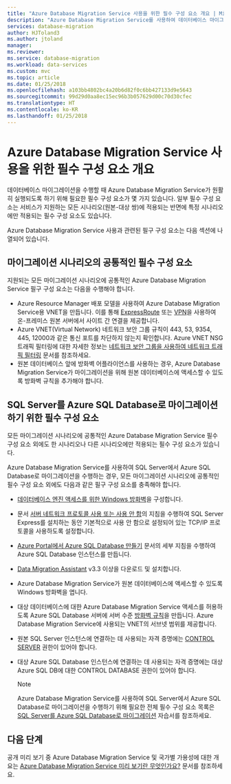 ```yaml
---
title: "Azure Database Migration Service 사용을 위한 필수 구성 요소 개요 | Microsoft Docs"
description: "Azure Database Migration Service를 사용하여 데이터베이스 마이그레이션을 수행하기 위한 필수 구성 요소의 개요를 알아봅니다."
services: database-migration
author: HJToland3
ms.author: jtoland
manager: 
ms.reviewer: 
ms.service: database-migration
ms.workload: data-services
ms.custom: mvc
ms.topic: article
ms.date: 01/25/2018
ms.openlocfilehash: a103bb4802bc4a20b6d82f0c6bb427133d9e5643
ms.sourcegitcommit: 99d29d0aa8ec15ec96b3b057629d00c70d30cfec
ms.translationtype: HT
ms.contentlocale: ko-KR
ms.lasthandoff: 01/25/2018
---
```

# <a name="overview-of-prerequisites-for-using-the-azure-database-migration-service"></a>Azure Database Migration Service 사용을 위한 필수 구성 요소 개요
데이터베이스 마이그레이션을 수행할 때 Azure Database Migration Service가 원활히 실행되도록 하기 위해 필요한 필수 구성 요소가 몇 가지 있습니다. 일부 필수 구성 요소는 서비스가 지원하는 모든 시나리오(원본-대상 쌍)에 적용되는 반면에 특정 시나리오에만 적용되는 필수 구성 요소도 있습니다.

Azure Database Migration Service 사용과 관련된 필구 구성 요소는 다음 섹션에 나열되어 있습니다.

## <a name="prerequisites-common-across-migration-scenarios"></a>마이그레이션 시나리오의 공통적인 필수 구성 요소
지원되는 모든 마이그레이션 시나리오에 공통적인 Azure Database Migration Service 필구 구성 요소는 다음을 수행해야 합니다.
- Azure Resource Manager 배포 모델을 사용하여 Azure Database Migration Service용 VNET을 만듭니다. 이를 통해 [ExpressRoute](https://docs.microsoft.com/en-us/azure/expressroute/expressroute-introduction) 또는 [VPN](https://docs.microsoft.com/en-us/azure/vpn-gateway/vpn-gateway-about-vpngateways)을 사용하여 온-프레미스 원본 서버에서 사이트 간 연결을 제공합니다.
- Azure VNET(Virtual Network) 네트워크 보안 그룹 규칙이 443, 53, 9354, 445, 12000과 같은 통신 포트를 차단하지 않는지 확인합니다. Azure VNET NSG 트래픽 필터링에 대한 자세한 정보는 [네트워크 보안 그룹을 사용하여 네트워크 트래픽 필터링](https://docs.microsoft.com/en-us/azure/virtual-network/virtual-networks-nsg) 문서를 참조하세요.
- 원본 데이터베이스 앞에 방화벽 어플라이언스를 사용하는 경우, Azure Database Migration Service가 마이그레이션을 위해 원본 데이터베이스에 액세스할 수 있도록 방화벽 규칙을 추가해야 합니다.

## <a name="prerequisites-for-migrating-sql-server-to-azure-sql-database"></a>SQL Server를 Azure SQL Database로 마이그레이션하기 위한 필수 구성 요소 
모든 마이그레이션 시나리오에 공통적인 Azure Database Migration Service 필수 구성 요소 외에도 한 시나리오나 다른 시나리오에만 적용되는 필수 구성 요소가 있습니다.

Azure Database Migration Service를 사용하여 SQL Server에서 Azure SQL Database로 마이그레이션을 수행하는 경우, 모든 마이그레이션 시나리오에 공통적인 필수 구성 요소 외에도 다음과 같은 필구 구성 요소를 충족해야 합니다.
- [데이터베이스 엔진 액세스를 위한 Windows 방화벽](https://docs.microsoft.com/en-us/sql/database-engine/configure-windows/configure-a-windows-firewall-for-database-engine-access)을 구성합니다.
- 문서 [서버 네트워크 프로토콜 사용 또는 사용 안 함](https://docs.microsoft.com/en-us/sql/database-engine/configure-windows/enable-or-disable-a-server-network-protocol#SSMSProcedure)의 지침을 수행하여 SQL Server Express를 설치하는 동안 기본적으로 사용 안 함으로 설정되어 있는 TCP/IP 프로토콜을 사용하도록 설정합니다.
- [Azure Portal에서 Azure SQL Database 만들기](https://docs.microsoft.com/en-us/azure/sql-database/sql-database-get-started-portal) 문서의 세부 지침을 수행하여 Azure SQL Database 인스턴스를 만듭니다.
- [Data Migration Assistant](https://www.microsoft.com/en-us/download/details.aspx?id=53595) v3.3 이상을 다운로드 및 설치합니다.
- Azure Database Migration Service가 원본 데이터베이스에 액세스할 수 있도록 Windows 방화벽을 엽니다.
- 대상 데이터베이스에 대한 Azure Database Migration Service 액세스를 허용하도록 Azure SQL Database 서버에 서버 수준 [방화벽 규칙](https://docs.microsoft.com/en-us/azure/sql-database/sql-database-firewall-configure)을 만듭니다. Azure Database Migration Service에 사용되는 VNET의 서브넷 범위를 제공합니다.
- 원본 SQL Server 인스턴스에 연결하는 데 사용되는 자격 증명에는 [CONTROL SERVER](https://docs.microsoft.com/en-us/sql/t-sql/statements/grant-server-permissions-transact-sql) 권한이 있어야 합니다.
- 대상 Azure SQL Database 인스턴스에 연결하는 데 사용되는 자격 증명에는 대상 Azure SQL DB에 대한 CONTROL DATABASE 권한이 있어야 합니다.

   > [!NOTE]
   > Azure Database Migration Service를 사용하여 SQL Server에서 Azure SQL Database로 마이그레이션을 수행하기 위해 필요한 전체 필수 구성 요소 목록은 [SQL Server를 Azure SQL Database로 마이그레이션](https://docs.microsoft.com/en-us/azure/dms/tutorial-sql-server-to-azure-sql) 자습서를 참조하세요.
   > 

## <a name="next-steps"></a>다음 단계
공개 미리 보기 중 Azure Database Migration Service 및 국가별 가용성에 대한 개요는 [Azure Database Migration Service 미리 보기란 무엇인가요?](dms-overview.md) 문서를 참조하세요. 
